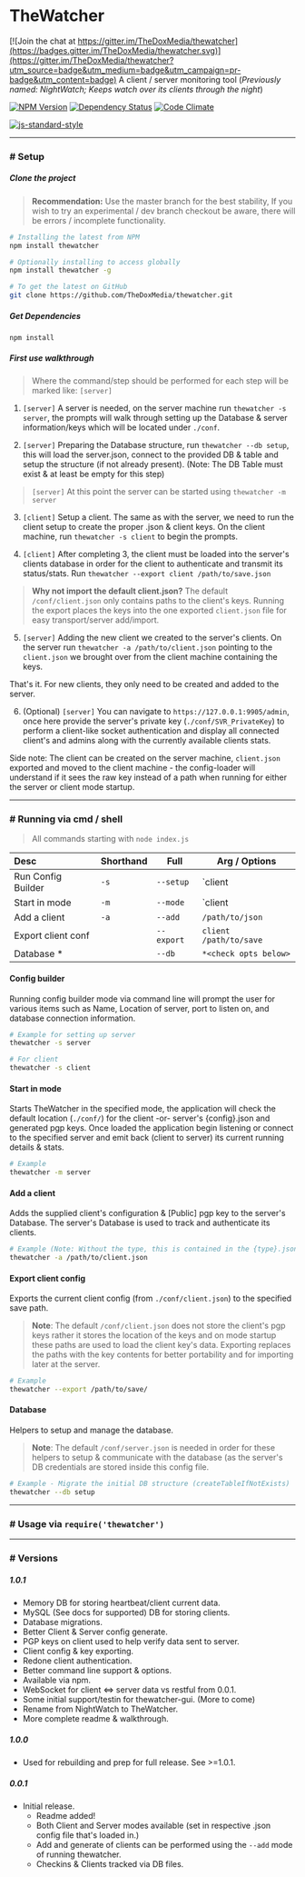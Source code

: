 TheWatcher
==========

[![Join the chat at https://gitter.im/TheDoxMedia/thewatcher](https://badges.gitter.im/TheDoxMedia/thewatcher.svg)](https://gitter.im/TheDoxMedia/thewatcher?utm_source=badge&utm_medium=badge&utm_campaign=pr-badge&utm_content=badge)
A client / server monitoring tool (*Previously named: NightWatch; Keeps watch over its clients through the night*)

[![NPM Version][npm-badge]][npm-url] [![Dependency Status][david-dm-badge]][david-dm-url] [![Code Climate][code-climate-badge]][code-climate-url]

[![js-standard-style][js-standard-badge]][js-standard-url]


---

### # Setup

##### Clone the project

> **Recommendation:** Use the master branch for the best stability,
  If you wish to try an experimental / dev branch checkout be aware, there
  will be errors / incomplete functionality.

```bash
# Installing the latest from NPM
npm install thewatcher

# Optionally installing to access globally
npm install thewatcher -g

# To get the latest on GitHub
git clone https://github.com/TheDoxMedia/thewatcher.git
```

##### Get Dependencies

```
npm install
```

##### First use walkthrough

> Where the command/step should be performed for each step will be marked like: `[server]` 

1. `[server]` A server is needed, on the server machine run `thewatcher -s server`, the
prompts will walk through setting up the Database & server information/keys which will
be located under `./conf`.

2. `[server]` Preparing the Database structure, run `thewatcher --db setup`, this will load
the server.json, connect to the provided DB & table and setup the structure (if not already
present).  (Note: The DB Table must exist & at least be empty for this step)

  >`[server]` At this point the server can be started using `thewatcher -m server`

3. `[client]` Setup a client. The same as with the server, we need to run the client setup to
create the proper .json & client keys. On the client machine, run `thewatcher -s client`
to begin the prompts.

4. `[client]` After completing 3, the client must be loaded into the server's clients database
in order for the client to authenticate and transmit its status/stats. Run `thewatcher --export client /path/to/save.json`

 > **Why not import the default client.json?** The default `/conf/client.json` only contains
 paths to the client's keys. Running the export places the keys into the one exported
 `client.json` file for easy transport/server add/import.

5. `[server]` Adding the new client we created to the server's clients. On the server
run `thewatcher -a /path/to/client.json` pointing to the `client.json` we brought over
from the client machine containing the keys.

 That's it.  For new clients, they only need to be created and added to the server.

6. (Optional) `[server]` You can navigate to `https://127.0.0.1:9905/admin`, once here
provide the server's private key (`./conf/SVR_PrivateKey`) to perform a client-like socket
authentication and display all connected client's and admins along with the currently
available clients stats.

Side note: The client can be created on the server machine, `client.json` exported and
moved to the client machine - the config-loader will understand if it sees the raw key
instead of a path when running for either the server or client mode startup.


---

### # Running via cmd / shell
> All commands starting with `node index.js`

| Desc               | Shorthand     | Full       | Arg / Options            |
|:-------------------|---------------|------------|--------------------------|
| Run Config Builder | `-s`          | `--setup`  |  `client | server`       |
| Start in mode      | `-m`          | `--mode`   |  `client | server`       |
| Add a client       | `-a`          | `--add`    |  `/path/to/json`         |
| Export client conf |               | `--export` |  `client` `/path/to/save`|
| Database *         |               | `--db`     |  `*<check opts below>`   |


#### Config builder

Running config builder mode via command line will prompt the user
for various items such as Name, Location of server, port to listen on, and
database connection information.

```bash
# Example for setting up server
thewatcher -s server

# For client
thewatcher -s client
```


#### Start in mode

Starts TheWatcher in the specified mode, the application will
check the default location (`./conf/`) for the client -or- server's {config}.json
and generated pgp keys. Once loaded the application begin listening or connect to
the specified server and emit back (client to server) its current running details
& stats.

```bash
# Example
thewatcher -m server
```


#### Add a client

Adds the supplied client's configuration & [Public] pgp key to the server's Database.
The server's Database is used to track and authenticate its clients.

```bash
# Example (Note: Without the type, this is contained in the {type}.json file)
thewatcher -a /path/to/client.json
```


#### Export client config

Exports the current client config (from `./conf/client.json`) to the specified
save path.

> **Note**: The default `/conf/client.json` does not store the client's pgp keys
rather it stores the location of the keys and on mode startup these paths are
used to load the client key's data. Exporting replaces the paths with the key
contents for better portability and for importing later at the server.

```bash
# Example
thewatcher --export /path/to/save/
```

#### Database

Helpers to setup and manage the database.

> **Note**: The default `/conf/server.json` is needed in order for these helpers
to setup & communicate with the database (as the server's DB credentials are stored
inside this config file.

```bash
# Example - Migrate the initial DB structure (createTableIfNotExists)
thewatcher --db setup
```


---


### # Usage via `require('thewatcher')`



---

### # Versions
##### 1.0.1
  - Memory DB for storing heartbeat/client current data.
  - MySQL (See docs for supported) DB for storing clients.
  - Database migrations.
  - Better Client & Server config generate.
  - PGP keys on client used to help verify data sent to server.
  - Client config & key exporting.
  - Redone client authentication.
  - Better command line support & options.
  - Available via npm.
  - WebSocket for client <=> server data vs restful from 0.0.1.
  - Some initial support/testin for thewatcher-gui. (More to come)
  - Rename from NightWatch to TheWatcher.
  - More complete readme & walkthrough.
        
##### 1.0.0
  - Used for rebuilding and prep for full release. See >=1.0.1.

##### 0.0.1
  - Initial release.
    - Readme added!
    - Both Client and Server modes available (set in respective .json config file that's loaded in.)
    - Add and generate of clients can be performed using the `--add` mode of running thewatcher.
    - Checkins & Clients tracked via DB files.

[npm-url]: https://www.npmjs.com/package/thewatcher
[npm-badge]: https://img.shields.io/npm/v/thewatcher.svg?style=flat-square
[code-climate-url]: https://codeclimate.com/github/TheDoxMedia/thewatcher
[code-climate-badge]: https://img.shields.io/codeclimate/github/TheDoxMedia/thewatcher.svg?style=flat-square
[david-dm-url]: https://david-dm.org/thedoxmedia/thewatcher
[david-dm-badge]: https://img.shields.io/david/TheDoxMedia/thewatcher.svg?style=flat-square
[js-standard-badge]: https://cdn.rawgit.com/feross/standard/master/badge.svg
[js-standard-url]: https://github.com/feross/standard